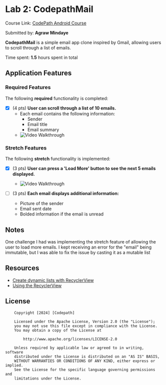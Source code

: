 # Lab 2: CodepathMail

Course Link: [CodePath Android Course](https://courses.codepath.org/courses/and102/unit/2#!labs)

Submitted by: **Agraw Mindaye** <!-- Replace 'Your Name Here' with your actual name -->

**CodepathMail** is a simple email app clone inspired by Gmail, allowing users to scroll through a list of emails.

Time spent: **1.5** hours spent in total <!-- Replace 'X' with the number of hours you spent on this project -->

## Application Features

### Required Features

The following **required** functionality is completed:

- [X] (4 pts) **User can scroll through a list of 10 emails.**
    - Each email contains the following information:
        - Sender
        - Email title
        - Email summary
    - <img src= 'emailGif.gif' title='Video Walkthrough' width='' alt='Video Walkthrough' />

### Stretch Features

The following **stretch** functionality is implemented:

- [X] (3 pts) **User can press a 'Load More' button to see the next 5 emails displayed.**
    - <img src= 'emailGif.gif' title='Video Walkthrough' width='' alt='Video Walkthrough' />

- [ ] (3 pts) **Each email displays additional information:**
    - Picture of the sender
    - Email sent date
    - Bolded information if the email is unread

## Notes

One challenge I had was implementing the stretch feature of allowing the user to load more emails.
I kept receiving an error for the "email" being immutable, but I was able to fix the issue by 
casting it as a mutable list

## Resources

- [Create dynamic lists with RecyclerView](https://developer.android.com/guide/topics/ui/layout/recyclerview)
- [Using the RecyclerView](https://guides.codepath.com/android/using-the-recyclerview)

## License

```plaintext
    Copyright [2024] [Codepath]

    Licensed under the Apache License, Version 2.0 (the "License");
    you may not use this file except in compliance with the License.
    You may obtain a copy of the License at

        http://www.apache.org/licenses/LICENSE-2.0

    Unless required by applicable law or agreed to in writing, software
    distributed under the License is distributed on an "AS IS" BASIS,
    WITHOUT WARRANTIES OR CONDITIONS OF ANY KIND, either express or implied.
    See the License for the specific language governing permissions and
    limitations under the License.